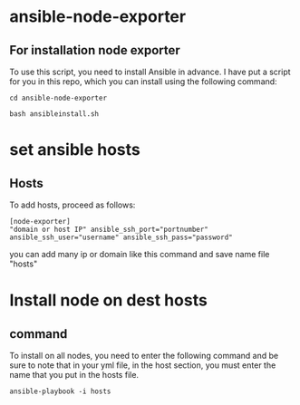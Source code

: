 # ansible-node-exporter
## For installation node exporter 

To use this script, you need to install Ansible in advance. I have put a script for you in this repo, which you can install using the following command:
```
cd ansible-node-exporter

bash ansibleinstall.sh
```
# set ansible hosts
## Hosts
To add hosts, proceed as follows:

```
[node-exporter]
"domain or host IP" ansible_ssh_port="portnumber" ansible_ssh_user="username" ansible_ssh_pass="password"
```
you can add many ip or domain like this command and save name file "hosts"

# Install node on dest hosts
## command 
To install on all nodes, you need to enter the following command and be sure to note that in your yml file, in the host section, you must enter the name that you put in the hosts file.

```
ansible-playbook -i hosts
```
